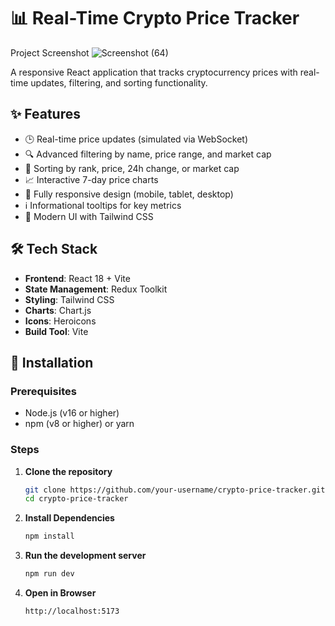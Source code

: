 # 📊 Real-Time Crypto Price Tracker

Project Screenshot ![Screenshot (64)](https://github.com/user-attachments/assets/32acbd65-3d7c-4e3f-90e9-ce1dc79cd762)

A responsive React application that tracks cryptocurrency prices with real-time updates, filtering, and sorting functionality.

## ✨ Features

- 🕒 Real-time price updates (simulated via WebSocket)
- 🔍 Advanced filtering by name, price range, and market cap
- 🔄 Sorting by rank, price, 24h change, or market cap
- 📈 Interactive 7-day price charts
- 📱 Fully responsive design (mobile, tablet, desktop)
- ℹ️ Informational tooltips for key metrics
- 🎨 Modern UI with Tailwind CSS

## 🛠 Tech Stack

- **Frontend**: React 18 + Vite
- **State Management**: Redux Toolkit
- **Styling**: Tailwind CSS
- **Charts**: Chart.js
- **Icons**: Heroicons
- **Build Tool**: Vite

## 🚀 Installation

### Prerequisites
- Node.js (v16 or higher)
- npm (v8 or higher) or yarn

### Steps

1. **Clone the repository**
   ```bash
   git clone https://github.com/your-username/crypto-price-tracker.git
   cd crypto-price-tracker

2. **Install Dependencies**
   ```bash
   npm install

3. **Run the development server**
   ```bash
   npm run dev

4. **Open in Browser**
   ```bash
   http://localhost:5173
